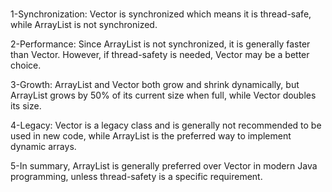 #

1-Synchronization: Vector is synchronized which means it is thread-safe, while ArrayList is not synchronized.

2-Performance: Since ArrayList is not synchronized, it is generally faster than Vector. However, if thread-safety is needed, Vector may be a better choice.

3-Growth: ArrayList and Vector both grow and shrink dynamically, but ArrayList grows by 50% of its current size when full, while Vector doubles its size.

4-Legacy: Vector is a legacy class and is generally not recommended to be used in new code, while ArrayList is the preferred way to implement dynamic arrays.

5-In summary, ArrayList is generally preferred over Vector in modern Java programming, unless thread-safety is a specific requirement.
